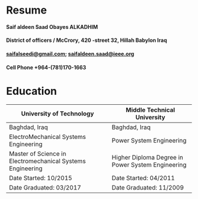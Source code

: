 # Resume 
#### Saif aldeen Saad Obayes ALKADHIM
#### District of officers / McCrory, 420 -street 32, Hillah Babylon Iraq
#### saifalseedi@gmail.com; saifaldeen.saad@ieee.org 
#### Cell Phone +964-(781)170-1663

# Education
| University of Technology | Middle Technical University |
| ------------- |  ------------- | 
| Baghdad, Iraq |Baghdad, Iraq |
| ElectroMechanical Systems Engineering |Power System Engineering |
| Master of Science in Electromechanical Systems Engineering |Higher Diploma Degree in Power System Engineering |
| Date Started:  10/2015 | Date Started:  04/2011 |
| Date Graduated:  03/2017 | Date Graduated:  11/2009 |



 






